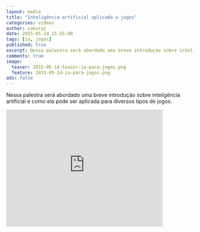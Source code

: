 ```yaml
---
layout: media
title: "Inteligência artificial aplicada a jogos"
categories: videos
author: sakurai
date: 2015-05-14 15:55:00
tags: [ia, jogos]
published: true
excerpt: Nessa palestra será abordado uma breve introdução sobre inteligência artificial e como ela pode ser aplicada para diversos tipos de jogos.
comments: true
image:
  teaser: 2015-05-14-teaser-ia-para-jogos.png
  feature: 2015-05-14-ia-para-jogos.png
ads: false
---
```


Nessa palestra será abordado uma breve introdução sobre inteligência artificial e como ela pode ser aplicada para diversos tipos de jogos.

<iframe width="420" height="315" src="https://www.youtube.com/embed/5SiEK9O9sgs" frameborder="0" allowfullscreen></iframe>
